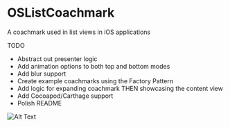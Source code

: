# OSListCoachmark

A coachmark used in list views in iOS applications

TODO
* Abstract out presenter logic
* Add animation options to both top and bottom modes
* Add blur support
* Create example coachmarks using the Factory Pattern
* Add logic for expanding coachmark THEN showcasing the content view
* Add Cocoapod/Carthage support
* Polish README

![Alt Text](https://github.com/AamirAnwar/OSListCoachmark/blob/master/Docs/images/demo.gif)
